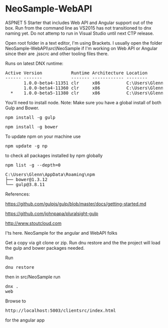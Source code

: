 # NeoSample-WebAPI
ASPNET 5 Starter that includes Web API and Angular support out of the box.
Run from the command line as VS2015 has not transitioned to dnx naming yet.
Do not attemp to run in Visual Studio until next CTP release.

Open root folder in a text editor, I'm using Brackets.
I usually open the folder NeoSample-WebAPI\src\NeoSample if I'm working on Web API or Angular since their are .jsscrc and other tooling files there.

Runs on latest DNX runtime:
<pre>
Active Version           Runtime Architecture Location                     Alias
------ -------           ------- ------------ --------                     -----
       1.0.0-beta4-11351 clr     x86          C:\Users\Glenn\.dnx\runtimes
       1.0.0-beta4-11360 clr     x86          C:\Users\Glenn\.dnx\runtimes
  *    1.0.0-beta5-11380 clr     x86          C:\Users\Glenn\.dnx\runtimes default
</pre>


You'll need to install node. 
Note: Make sure you have a global install of both Gulp and Bower.

<pre>npm install -g gulp</pre>

<pre>npm install -g bower</pre>

To update npm on your machine use
<pre>npm update -g np</pre>

to check all packages installed by npm globally
<pre>npm list -g --depth=0</pre>
<pre>
C:\Users\Glenn\AppData\Roaming\npm
├── bower@1.3.12
└── gulp@3.8.11
</pre>

References:

https://github.com/gulpjs/gulp/blob/master/docs/getting-started.md

https://github.com/johnpapa/pluralsight-gulp

http://www.stoutcloud.com

I'ts here. NeoSample for the angular and WebAPI folks

Get a copy via git clone or zip. Run dnu restore and the the project will load the gulp and bower packages needed.

Run <pre>dnu restore</pre>
then in src/NeoSample run <pre>dnx . web</pre>

Browse to <pre>http://localhost:5003/clientsrc/index.html</pre> for the angular app



